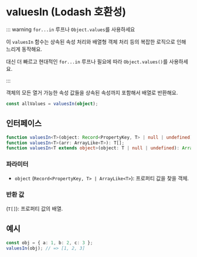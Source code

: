 # valuesIn (Lodash 호환성)

::: warning `for...in` 루프나 `Object.values`를 사용하세요

이 `valuesIn` 함수는 상속된 속성 처리와 배열형 객체 처리 등의 복잡한 로직으로 인해 느리게 동작해요.

대신 더 빠르고 현대적인 `for...in` 루프나 필요에 따라 `Object.values()`를 사용하세요.

:::

객체의 모든 열거 가능한 속성 값들을 상속된 속성까지 포함해서 배열로 반환해요.

```typescript
const allValues = valuesIn(object);
```

## 인터페이스

```typescript
function valuesIn<T>(object: Record<PropertyKey, T> | null | undefined): T[];
function valuesIn<T>(arr: ArrayLike<T>): T[];
function valuesIn<T extends object>(object: T | null | undefined): Array<T[keyof T]>;
```

### 파라미터

- `object` (`Record<PropertyKey, T> | ArrayLike<T>`): 프로퍼티 값을 찾을 객체.

### 반환 값

(`T[]`): 프로퍼티 값의 배열.

## 예시

```typescript
const obj = { a: 1, b: 2, c: 3 };
valuesIn(obj); // => [1, 2, 3]
```
